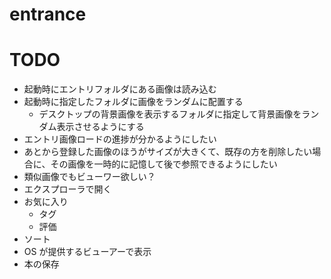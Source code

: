# entrance

# TODO
- 起動時にエントリフォルダにある画像は読み込む
- 起動時に指定したフォルダに画像をランダムに配置する
    - デスクトップの背景画像を表示するフォルダに指定して背景画像をランダム表示させるようにする
- エントリ画像ロードの進捗が分かるようにしたい
- あとから登録した画像のほうがサイズが大きくて、既存の方を削除したい場合に、その画像を一時的に記憶して後で参照できるようにしたい
- 類似画像でもビューワー欲しい？
- エクスプローラで開く
- お気に入り
    - タグ
    - 評価
- ソート
- OS が提供するビューアーで表示
- 本の保存
